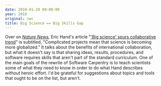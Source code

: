 ```yaml
---
date: 2010-01-20 09:00:00
year: 2010
original: swc
title: Big Science == Big Skills Gap
---
```

<p>Over on <a href="http://www.nature.com/news/"><em>Nature News</em></a>, Eric Hand's article "<a href="http://www.nature.com/news/2010/100120/full/463282a.html">'Big science' spurs collaborative trend</a>" is subtitled, "Complicated projects mean that science is becoming more globalized." It talks about the benefits of international collaboration, but what it doesn't say is that sharing ideas, results, procedures, and software requires skills that aren't part of the standard curriculum. One of the main goals of the rewrite of Software Carpentry is to teach scientists some of what they need to know in order to do what Hand describes <em>without</em> heroic effort. I'd be grateful for suggestions about topics and tools that ought to be on the list, but aren't.</p>
